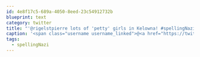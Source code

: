 ```yaml
---
id: 4e8f17c5-689a-4050-8eed-23c54912732b
blueprint: text
category: twitter
title: "'@rigelstpierre lots of 'petty' girls in Kelowna! #spellingNazi"
caption: '<span class="username username_linked">@<a href="https://twitter.com/rigelstpierre" title="Rigel St. Pierre">rigelstpierre</a></span> lots of ''petty'' girls in Kelowna! <span class="hashtag hashtag_local">#<a href="http://tweettemp.darylchymko.ca/?tag=spellingnazi">spellingNazi</a>'
tags:
  - spellingNazi
---
```

